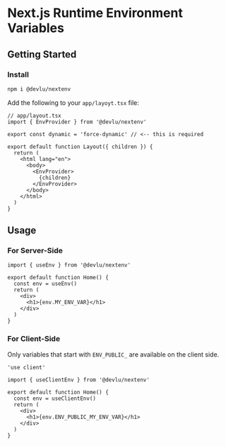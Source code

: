 # Next.js Runtime Environment Variables

## Getting Started

### Install

```bash
npm i @devlu/nextenv
```

Add the following to your `app/layoyt.tsx` file:
```tsx
// app/layout.tsx
import { EnvProvider } from '@devlu/nextenv'

export const dynamic = 'force-dynamic' // <-- this is required

export default function Layout({ children }) {
  return (
    <html lang="en">
      <body>
        <EnvProvider>
          {children}
        </EnvProvider>
      </body>
    </html>
  )
}
```

## Usage

### For Server-Side 

```tsx
import { useEnv } from '@devlu/nextenv'

export default function Home() {
  const env = useEnv()
  return (
    <div>
      <h1>{env.MY_ENV_VAR}</h1>
    </div>
  )
}
```

### For Client-Side

Only variables that start with `ENV_PUBLIC_` are available on the client side.

```tsx
'use client'

import { useClientEnv } from '@devlu/nextenv'

export default function Home() {
  const env = useClientEnv()
  return (
    <div>
      <h1>{env.ENV_PUBLIC_MY_ENV_VAR}</h1>
    </div>
  )
}
```

